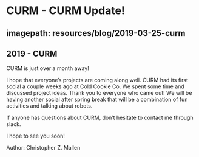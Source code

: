 # CURM - CURM Update!
## imagepath: resources/blog/2019-03-25-curm
## 2019 - CURM

CURM is just over a month away!

I hope that everyone’s projects are coming along well. CURM had its first social a couple weeks ago at Cold Cookie Co. We spent some time and discussed project ideas. Thank you to everyone who came out! We will be having another social after spring break that will be a combination of fun activities and talking about robots.

If anyone has questions about CURM, don’t hesitate to contact me through slack.

I hope to see you soon!

Author: Christopher Z. Mallen
